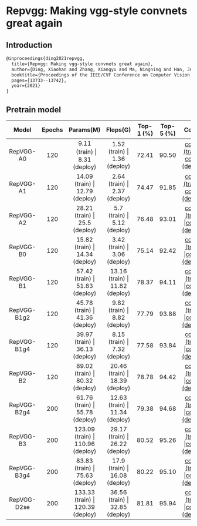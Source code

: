 # Repvgg: Making vgg-style convnets great again

## Introduction

```latex
@inproceedings{ding2021repvgg,
  title={Repvgg: Making vgg-style convnets great again},
  author={Ding, Xiaohan and Zhang, Xiangyu and Ma, Ningning and Han, Jungong and Ding, Guiguang and Sun, Jian},
  booktitle={Proceedings of the IEEE/CVF Conference on Computer Vision and Pattern Recognition},
  pages={13733--13742},
  year={2021}
}
```

## Pretrain model

|    Model    | Epochs |             Params(M)             |            Flops(G)             | Top-1 (%) | Top-5 (%) |                            Config                            |                           Download                           |
| :---------: | :----: | :-------------------------------: | :-----------------------------: | :-------: | :-------: | :----------------------------------------------------------: | :----------------------------------------------------------: |
|  RepVGG-A0  |  120   |   9.11（train) \| 8.31 (deploy)   |  1.52 (train) \| 1.36 (deploy)  |   72.41   |   90.50   | [config (train)](https://github.com/open-mmlab/mmclassification/blob/master/configs/repvgg/repvggA0_b64x4_imagenet_120e_coslr.py) \| [config (deploy)](https://github.com/open-mmlab/mmclassification/blob/master/configs/repvgg/deploy/repvggA0_b64x4_imagenet_120e_coslr_deploy.py) | [model (train)](https://download.openmmlab.com/mmclassification/v0/repvgg/repvggA0_3rdparty_4xb64-coslr-120e_in-1k_20210909-883ab98c.pth) |
|  RepVGG-A1  |  120   |  14.09 (train) \| 12.79 (deploy)  |  2.64 (train) \| 2.37 (deploy)  |   74.47   |   91.85   | [config (train)](hhttps://github.com/open-mmlab/mmclassification/blob/master/configs/repvgg/repvggA1_b64x4_imagenet_120e_coslr.py) \| [config (deploy)](https://github.com/open-mmlab/mmclassification/blob/master/configs/repvgg/deploy/repvggA1_b64x4_imagenet_120e_coslr_deploy.py) | [model (train)](https://download.openmmlab.com/mmclassification/v0/repvgg/repvggA1_3rdparty_4xb64-coslr-120e_in-1k_20210909-24003a24.pth) |
|  RepVGG-A2  |  120   |  28.21 (train) \| 25.5 (deploy)   |  5.7 (train)  \| 5.12 (deploy)  |   76.48   |   93.01   | [config (train)](https://github.com/open-mmlab/mmclassification/blob/masterconfigs/repvgg/repvggA2_b64x4_imagenet_120e_coslr.py) \|[config (deploy)](https://github.com/open-mmlab/mmclassification/blob/master/configs/repvgg/deploy/repvggA2_b64x4_imagenet_120e_coslr_deploy.py) | [model (train)](https://download.openmmlab.com/mmclassification/v0/repvgg/repvggA2_3rdparty_4xb64-coslr-120e_in-1k_20210909-97d7695a.pth)  |
|  RepVGG-B0  |  120   |  15.82 (train) \| 14.34 (deploy)  |  3.42 (train) \| 3.06 (deploy)  |   75.14   |   92.42   | [config (train)](https://github.com/open-mmlab/mmclassification/blob/master/configs/repvgg/repvggB0_b64x4_imagenet_120e_coslr.py) \|[config (deploy)](https://github.com/open-mmlab/mmclassification/blob/master/configs/repvgg/deploy/repvggB0_b64x4_imagenet_120e_coslr_deploy.py) | [model (train)](https://download.openmmlab.com/mmclassification/v0/repvgg/repvggB0_3rdparty_4xb64-coslr-120e_in-1k_20210909-446375f4.pth) |
|  RepVGG-B1  |  120   |  57.42 (train) \| 51.83 (deploy)  | 13.16 (train) \| 11.82 (deploy) |   78.37   |   94.11  | [config (train)](https://github.com/open-mmlab/mmclassification/blob/master/configs/repvgg/repvggB1_b64x4_imagenet_120e_coslr.py) \|[config (deploy)](https://github.com/open-mmlab/mmclassification/blob/master/configs/repvgg/deploy/repvggB1_b64x4_imagenet_120e_coslr_deploy.py) | [model (train)](https://download.openmmlab.com/mmclassification/v0/repvgg/repvggB1_3rdparty_4xb64-coslr-120e_in-1k_20210909-750cdf67.pth) |
| RepVGG-B1g2 |  120   |  45.78 (train) \| 41.36 (deploy)  |  9.82 (train) \| 8.82 (deploy)  |   77.79   |   93.88   | [config (train)](https://github.com/open-mmlab/mmclassification/blob/master/configs/repvgg/repvggB1g2_b64x4_imagenet_120e_coslr.py) \|[config (deploy)](https://github.com/open-mmlab/mmclassification/blob/master/configs/repvgg/deploy/repvggB1g2_b64x4_imagenet_120e_coslr_deploy.py) | [model (train)](https://download.openmmlab.com/mmclassification/v0/repvgg/repvggB1g2_3rdparty_4xb64-coslr-120e_in-1k_20210909-344f6422.pth) |
| RepVGG-B1g4 |  120   |  39.97 (train) \| 36.13 (deploy)  |  8.15 (train) \| 7.32 (deploy)  |   77.58   |   93.84   | [config (train)](https://github.com/open-mmlab/mmclassification/blob/master/configs/repvgg/repvggB1g4_b64x4_imagenet_120e_coslr.py) \|[config (deploy)](https://github.com/open-mmlab/mmclassification/blob/master/configs/repvgg/deploy/repvggB1g4_b64x4_imagenet_120e_coslr_deploy.py) | [model (train)](https://download.openmmlab.com/mmclassification/v0/repvgg/repvggB1g4_3rdparty_4xb64-coslr-120e_in-1k_20210909-d4c1a642.pth) |
|  RepVGG-B2  |  120   |  89.02 (train) \| 80.32 (deploy)  | 20.46 (train) \| 18.39 (deploy) |   78.78   |   94.42   | [config (train)](https://github.com/open-mmlab/mmclassification/blob/master/configs/repvgg/repvggB2_b64x4_imagenet_120e_coslr.py) \|[config (deploy)](https://github.com/open-mmlab/mmclassification/blob/master/configs/repvgg/deploy/repvggB2_b64x4_imagenet_120e_coslr_deploy.py) | [model (train)](https://download.openmmlab.com/mmclassification/v0/repvgg/repvggB2_3rdparty_4xb64-coslr-120e_in-1k_20210909-bd6b937c.pth) |
| RepVGG-B2g4 |  200   |  61.76 (train) \| 55.78 (deploy)  | 12.63 (train) \| 11.34 (deploy) |   79.38   |   94.68   | [config (train)](https://github.com/open-mmlab/mmclassification/blob/master/configs/repvgg/repvggB2g4_b64x4_imagenet_200e_coslr_warmup_label_smoothing_mixup_autoaugment.py) \|[config (deploy)](https://github.com/open-mmlab/mmclassification/blob/master/configs/repvgg/deploy/repvggB2g4_b64x4_imagenet_200e_coslr_warmup_label_smoothing_mixup_autoaugment_deploy.py) | [model (train)](https://download.openmmlab.com/mmclassification/v0/repvgg/repvggB2g4_3rdparty_4xb64_autoaug-lbs-mixup-coslr-200e_in-1k_20210909-7b7955f0.pth) |
|  RepVGG-B3  |  200   | 123.09 (train) \| 110.96 (deploy) | 29.17 (train) \| 26.22 (deploy) |   80.52   |   95.26   | [config (train)](https://github.com/open-mmlab/mmclassification/blob/master/configs/repvgg/repvggB3_b64x4_imagenet_200e_coslr_warmup_label_smoothing_mixup_autoaugment.py) \|[config (deploy)](https://github.com/open-mmlab/mmclassification/blob/master/configs/repvgg/deploy/repvggB3_b64x4_imagenet_200e_coslr_warmup_label_smoothing_mixup_autoaugment_deploy.py) | [model (train)](https://download.openmmlab.com/mmclassification/v0/repvgg/repvggB3_3rdparty_4xb64_autoaug-lbs-mixup-coslr-200e_in-1k_20210909-dda968bf.pth) |
| RepVGG-B3g4 |  200   |  83.83 (train) \| 75.63 (deploy)  | 17.9 (train) \| 16.08 (deploy)  |   80.22   |   95.10   | [config (train)](https://github.com/open-mmlab/mmclassification/blob/master/configs/repvgg/repvggB3g4_b64x4_imagenet_200e_coslr_warmup_label_smoothing_mixup_autoaugment.py) \|[config (deploy)](https://github.com/open-mmlab/mmclassification/blob/master/configs/repvgg/deploy/repvggB3g4_b64x4_imagenet_200e_coslr_warmup_label_smoothing_mixup_autoaugment_deploy.py) | [model (train)](https://download.openmmlab.com/mmclassification/v0/repvgg/repvggB3g4_3rdparty_4xb64_autoaug-lbs-mixup-coslr-200e_in-1k_20210909-4e54846a.pth) |
| RepVGG-D2se |  200   |  133.33 (train) \| 120.39 (deploy)  | 36.56 (train) \| 32.85 (deploy)  |   81.81   |   95.94   | [config (train)](https://github.com/open-mmlab/mmclassification/blob/master/configs/repvgg/repvggD2se_b64x4_imagenet_200e_coslr_warmup_label_smoothing_mixup_autoaugment.py) \|[config (deploy)](https://github.com/open-mmlab/mmclassification/blob/master/configs/repvgg/deploy/repvggD2se_b64x4_imagenet_200e_coslr_warmup_label_smoothing_mixup_autoaugment_deploy.py) | [model (train)](https://download.openmmlab.com/mmclassification/v0/repvgg/repvggD2se_3rdparty_4xb64_autoaug-lbs-mixup-coslr-200e_in-1k_20210909-cf3139b7.pth) |
